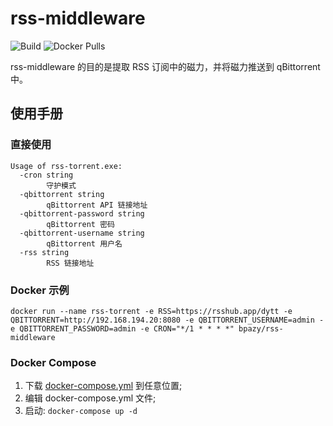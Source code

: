 # rss-middleware 
![Build](https://github.com/Bpazy/rss-middleware/workflows/Build/badge.svg)
![Docker Pulls](https://img.shields.io/docker/pulls/bpazy/rss-middleware)
  
rss-middleware 的目的是提取 RSS 订阅中的磁力，并将磁力推送到 qBittorrent 中。

## 使用手册
### 直接使用
```
Usage of rss-torrent.exe:
  -cron string
        守护模式
  -qbittorrent string
        qBittorrent API 链接地址
  -qbittorrent-password string
        qBittorrent 密码
  -qbittorrent-username string
        qBittorrent 用户名
  -rss string
        RSS 链接地址
```
### Docker 示例
```shell
docker run --name rss-torrent -e RSS=https://rsshub.app/dytt -e QBITTORRENT=http://192.168.194.20:8080 -e QBITTORRENT_USERNAME=admin -e QBITTORRENT_PASSWORD=admin -e CRON="*/1 * * * *" bpazy/rss-middleware
```

### Docker Compose
1. 下载 [docker-compose.yml](./docker-compose.yml) 到任意位置;
2. 编辑 docker-compose.yml 文件;
3. 启动: `docker-compose up -d`

